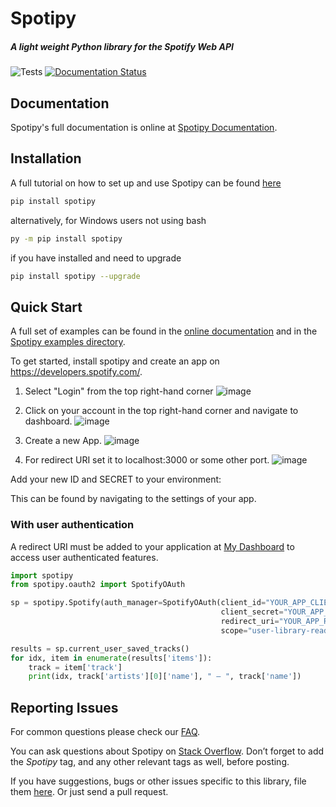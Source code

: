 # Spotipy

##### A light weight Python library for the Spotify Web API

![Tests](https://github.com/plamere/spotipy/workflows/Tests/badge.svg?branch=master) [![Documentation Status](https://readthedocs.org/projects/spotipy/badge/?version=latest)](https://spotipy.readthedocs.io/en/latest/?badge=latest)

## Documentation

Spotipy's full documentation is online at [Spotipy Documentation](http://spotipy.readthedocs.org/).

## Installation

A full tutorial on how to set up and use Spotipy can be found [here](https://github.com/davoodalavi/spotipy/blob/master/TUTORIAL.md)

```bash
pip install spotipy
```

alternatively, for Windows users not using bash

```bash
py -m pip install spotipy
```

if you have installed and need to upgrade

```bash
pip install spotipy --upgrade
```

## Quick Start

A full set of examples can be found in the [online documentation](http://spotipy.readthedocs.org/) and in the [Spotipy examples directory](https://github.com/plamere/spotipy/tree/master/examples).

To get started, install spotipy and create an app on https://developers.spotify.com/.

  1. Select "Login" from the top right-hand corner
  ![image](https://github.com/davoodalavi/spotipy/assets/22606346/de634730-eab2-46d4-ad74-2fe8e87ddf8f)
   
  
  2. Click on your account in the top right-hand corner and navigate to dashboard.
  ![image](https://github.com/davoodalavi/spotipy/assets/22606346/57b597c3-5fc3-4c3d-8395-bd26b3d58ac3)

  3. Create a new App.
  ![image](https://github.com/davoodalavi/spotipy/assets/22606346/4d854259-0931-4a91-b616-3d963629d699)

  4. For redirect URI set it to localhost:3000 or some other port.
  ![image](https://github.com/davoodalavi/spotipy/assets/22606346/9015bd6d-fd47-4004-8a9e-60a30a8da874)


Add your new ID and SECRET to your environment:

This can be found by navigating to the settings of your app.

### With user authentication

A redirect URI must be added to your application at [My Dashboard](https://developer.spotify.com/dashboard/applications) to access user authenticated features.

```python
import spotipy
from spotipy.oauth2 import SpotifyOAuth

sp = spotipy.Spotify(auth_manager=SpotifyOAuth(client_id="YOUR_APP_CLIENT_ID",
                                               client_secret="YOUR_APP_CLIENT_SECRET",
                                               redirect_uri="YOUR_APP_REDIRECT_URI",
                                               scope="user-library-read"))

results = sp.current_user_saved_tracks()
for idx, item in enumerate(results['items']):
    track = item['track']
    print(idx, track['artists'][0]['name'], " – ", track['name'])
```

## Reporting Issues

For common questions please check our [FAQ](FAQ.md).

You can ask questions about Spotipy on
[Stack Overflow](http://stackoverflow.com/questions/ask).
Don’t forget to add the *Spotipy* tag, and any other relevant tags as well, before posting.

If you have suggestions, bugs or other issues specific to this library,
file them [here](https://github.com/plamere/spotipy/issues).
Or just send a pull request.
